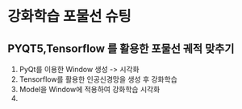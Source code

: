 # 강화학습 포물선 슈팅
## PYQT5,Tensorflow 를 활용한 포물선 궤적 맞추기
<ol>
  <li>PyQt를 이용한 Window 생성 -> 시각화</li>
  <li>Tensorflow를 활용한 인공신경망을 생성 후 강화학습</li>
  <li>Model을 Window에 적용하여 강화학습 시각화<li>
</ol>
